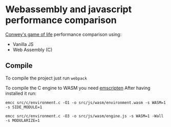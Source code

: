 # Webassembly and javascript performance comparison

[Conwey's game of life](https://en.wikipedia.org/wiki/Conway%27s_Game_of_Life) performance comparison using:
* Vanilla JS
* Web Assembly (C)

## Compile

To compile the project just run `webpack`

To compile the C engine to WASM you need [emscripten](https://github.com/kripken/emscripten)
After having installed it run:

`emcc src/c/environment.c -O1 -o src/js/wasm/environment.wasm -s WASM=1 -s SIDE_MODULE=1`

`emcc src/c/environment.c -O3 -o src/js/wasm/engine.js -s WASM=1 -Wall -s MODULARIZE=1`
